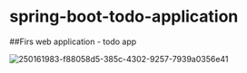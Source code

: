 # spring-boot-todo-application

##Firs web application - todo app


![250161983-f88058d5-385c-4302-9257-7939a0356e41](https://github.com/victorsaccucci/spring-boot-todo-application/assets/83379193/32ab45fd-a21f-45ee-998a-18348815c495)
